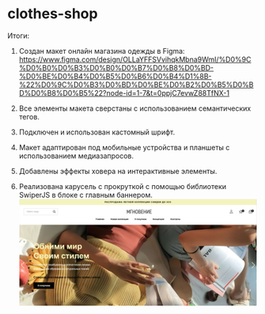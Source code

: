 # clothes-shop
Итоги:

1. Создан макет онлайн магазина одежды в Figma: https://www.figma.com/design/OLLaYFFSVvihqkMbna9WmI/%D0%9C%D0%B0%D0%B3%D0%B0%D0%B7%D0%B8%D0%BD-%D0%BE%D0%B4%D0%B5%D0%B6%D0%B4%D1%8B-%22%D0%9C%D0%B3%D0%BD%D0%BE%D0%B2%D0%B5%D0%BD%D0%B8%D0%B5%22?node-id=1-7&t=0ppjC7evwZ88TfNX-1

2. Все элементы макета сверстаны с использованием семантических тегов.

3. Подключен и использован кастомный шрифт.

4. Макет адаптирован под мобильные устройства и планшеты с использованием медиазапросов.

5. Добавлены эффекты ховера на интерактивные элементы.

6. Реализована карусель с прокруткой с помощью библиотеки SwiperJS в блоке с главным баннером.
![alt text](screen.png)
